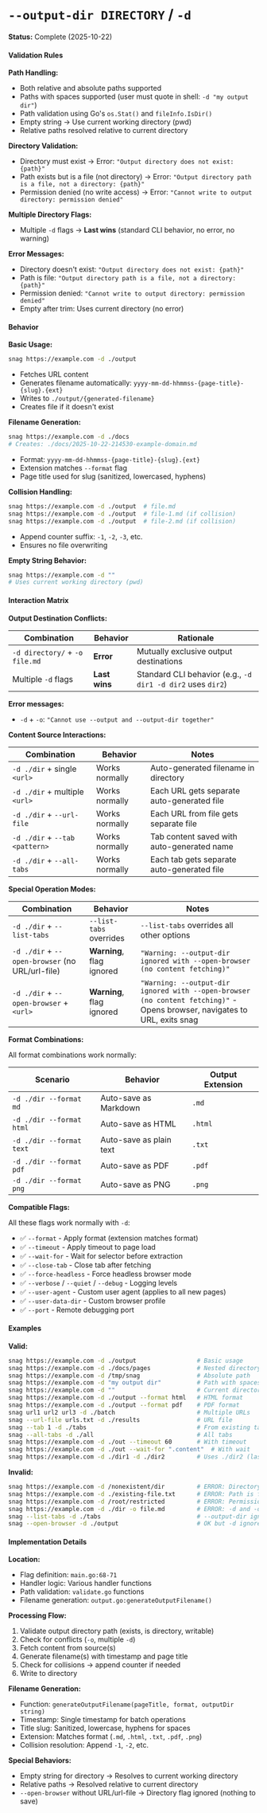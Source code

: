 # `--output-dir DIRECTORY` / `-d`

**Status:** Complete (2025-10-22)

#### Validation Rules

**Path Handling:**

- Both relative and absolute paths supported
- Paths with spaces supported (user must quote in shell: `-d "my output dir"`)
- Path validation using Go's `os.Stat()` and `fileInfo.IsDir()`
- Empty string → Use current working directory (pwd)
- Relative paths resolved relative to current directory

**Directory Validation:**

- Directory must exist → Error: `"Output directory does not exist: {path}"`
- Path exists but is a file (not directory) → Error: `"Output directory path is a file, not a directory: {path}"`
- Permission denied (no write access) → Error: `"Cannot write to output directory: permission denied"`

**Multiple Directory Flags:**

- Multiple `-d` flags → **Last wins** (standard CLI behavior, no error, no warning)

**Error Messages:**

- Directory doesn't exist: `"Output directory does not exist: {path}"`
- Path is file: `"Output directory path is a file, not a directory: {path}"`
- Permission denied: `"Cannot write to output directory: permission denied"`
- Empty after trim: Uses current directory (no error)

#### Behavior

**Basic Usage:**

```bash
snag https://example.com -d ./output
```

- Fetches URL content
- Generates filename automatically: `yyyy-mm-dd-hhmmss-{page-title}-{slug}.{ext}`
- Writes to `./output/{generated-filename}`
- Creates file if it doesn't exist

**Filename Generation:**

```bash
snag https://example.com -d ./docs
# Creates: ./docs/2025-10-22-214530-example-domain.md
```

- Format: `yyyy-mm-dd-hhmmss-{page-title}-{slug}.{ext}`
- Extension matches `--format` flag
- Page title used for slug (sanitized, lowercased, hyphens)

**Collision Handling:**

```bash
snag https://example.com -d ./output  # file.md
snag https://example.com -d ./output  # file-1.md (if collision)
snag https://example.com -d ./output  # file-2.md (if collision)
```

- Append counter suffix: `-1`, `-2`, `-3`, etc.
- Ensures no file overwriting

**Empty String Behavior:**

```bash
snag https://example.com -d ""
# Uses current working directory (pwd)
```

#### Interaction Matrix

**Output Destination Conflicts:**

| Combination                    | Behavior      | Rationale                                                   |
| ------------------------------ | ------------- | ----------------------------------------------------------- |
| `-d directory/` + `-o file.md` | **Error**     | Mutually exclusive output destinations                      |
| Multiple `-d` flags            | **Last wins** | Standard CLI behavior (e.g., `-d dir1 -d dir2` uses `dir2`) |

**Error messages:**

- `-d` + `-o`: `"Cannot use --output and --output-dir together"`

**Content Source Interactions:**

| Combination                    | Behavior       | Notes                                      |
| ------------------------------ | -------------- | ------------------------------------------ |
| `-d ./dir` + single `<url>`    | Works normally | Auto-generated filename in directory       |
| `-d ./dir` + multiple `<url>`  | Works normally | Each URL gets separate auto-generated file |
| `-d ./dir` + `--url-file`      | Works normally | Each URL from file gets separate file      |
| `-d ./dir` + `--tab <pattern>` | Works normally | Tab content saved with auto-generated name |
| `-d ./dir` + `--all-tabs`      | Works normally | Each tab gets separate auto-generated file |

**Special Operation Modes:**

| Combination                                     | Behavior                  | Notes                                                                                                                     |
| ----------------------------------------------- | ------------------------- | ------------------------------------------------------------------------------------------------------------------------- |
| `-d ./dir` + `--list-tabs`                      | `--list-tabs` overrides   | `--list-tabs` overrides all other options                                                                                 |
| `-d ./dir` + `--open-browser` (no URL/url-file) | **Warning**, flag ignored | `"Warning: --output-dir ignored with --open-browser (no content fetching)"`                                               |
| `-d ./dir` + `--open-browser` + `<url>`         | **Warning**, flag ignored | `"Warning: --output-dir ignored with --open-browser (no content fetching)"` - Opens browser, navigates to URL, exits snag |

**Format Combinations:**

All format combinations work normally:

| Scenario                 | Behavior                | Output Extension |
| ------------------------ | ----------------------- | ---------------- |
| `-d ./dir --format md`   | Auto-save as Markdown   | `.md`            |
| `-d ./dir --format html` | Auto-save as HTML       | `.html`          |
| `-d ./dir --format text` | Auto-save as plain text | `.txt`           |
| `-d ./dir --format pdf`  | Auto-save as PDF        | `.pdf`           |
| `-d ./dir --format png`  | Auto-save as PNG        | `.png`           |

**Compatible Flags:**

All these flags work normally with `-d`:

- ✅ `--format` - Apply format (extension matches format)
- ✅ `--timeout` - Apply timeout to page load
- ✅ `--wait-for` - Wait for selector before extraction
- ✅ `--close-tab` - Close tab after fetching
- ✅ `--force-headless` - Force headless browser mode
- ✅ `--verbose` / `--quiet` / `--debug` - Logging levels
- ✅ `--user-agent` - Custom user agent (applies to all new pages)
- ✅ `--user-data-dir` - Custom browser profile
- ✅ `--port` - Remote debugging port

#### Examples

**Valid:**

```bash
snag https://example.com -d ./output                 # Basic usage
snag https://example.com -d ./docs/pages             # Nested directory
snag https://example.com -d /tmp/snag                # Absolute path
snag https://example.com -d "my output dir"          # Path with spaces
snag https://example.com -d ""                       # Current directory
snag https://example.com -d ./output --format html   # HTML format
snag https://example.com -d ./output --format pdf    # PDF format
snag url1 url2 url3 -d ./batch                       # Multiple URLs
snag --url-file urls.txt -d ./results                # URL file
snag --tab 1 -d ./tabs                               # From existing tab
snag --all-tabs -d ./all                             # All tabs
snag https://example.com -d ./out --timeout 60       # With timeout
snag https://example.com -d ./out --wait-for ".content"  # With wait
snag https://example.com -d ./dir1 -d ./dir2         # Uses ./dir2 (last wins)
```

**Invalid:**

```bash
snag https://example.com -d /nonexistent/dir         # ERROR: Directory doesn't exist
snag https://example.com -d ./existing-file.txt      # ERROR: Path is file, not directory
snag https://example.com -d /root/restricted         # ERROR: Permission denied
snag https://example.com -d ./dir -o file.md         # ERROR: -d and -o conflict
snag --list-tabs -d ./tabs                           # --output-dir ignored, lists tabs from existing browser
snag --open-browser -d ./output                      # OK but -d ignored (nothing to fetch)
```

#### Implementation Details

**Location:**

- Flag definition: `main.go:68-71`
- Handler logic: Various handler functions
- Path validation: `validate.go` functions
- Filename generation: `output.go:generateOutputFilename()`

**Processing Flow:**

1. Validate output directory path (exists, is directory, writable)
2. Check for conflicts (`-o`, multiple `-d`)
3. Fetch content from source(s)
4. Generate filename(s) with timestamp and page title
5. Check for collisions → append counter if needed
6. Write to directory

**Filename Generation:**

- Function: `generateOutputFilename(pageTitle, format, outputDir string)`
- Timestamp: Single timestamp for batch operations
- Title slug: Sanitized, lowercase, hyphens for spaces
- Extension: Matches format (`.md`, `.html`, `.txt`, `.pdf`, `.png`)
- Collision resolution: Append `-1`, `-2`, etc.

**Special Behaviors:**

- Empty string for directory → Resolves to current working directory
- Relative paths → Resolved relative to current directory
- `--open-browser` without URL/url-file → Directory flag ignored (nothing to save)
